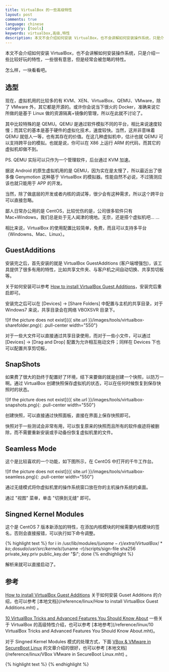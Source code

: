 ```yaml
---
title: VirtualBox 的一些高级特性
layout: post
comments: true
language: chinese
category: [tools]
keywords: virtualbox,高级,特性
description: 本文不会介绍如何安装 VirtualBox，也不会讲解如何安装操作系统，只是介绍一些比较好玩的特性，一些很有意思，但是经常会被忽略的特性。
---
```


本文不会介绍如何安装 VirtualBox，也不会讲解如何安装操作系统，只是介绍一些比较好玩的特性，一些很有意思，但是经常会被忽略的特性。

怎么样，一块看看吧。

<!-- more -->

## 选型

现在，虚拟机用的比较多的有 KVM、XEN、VirtualBox、QEMU、VMware，除了 VMware 外，其它都是开源的。或许你会说当下很火的 Docker，准确来说它所做的是基于 Linux 做的资源隔离+镜像的管理，所以在此就不讨论了。

其中比较特殊的是 QEMU。QEMU 是通过软件模拟不同的平台，相比来说速度较慢；而其它的基本是基于硬件的虚拟化技术，速度较快。当然，这并非意味着 QEMU 就低人一等，也有其存在的价值。在这几种虚拟机中，估计也就 QEMU 可以支持跨平台的模拟。也就是说，你可以在 X86 上运行 ARM 的代码，而其它的虚拟机却做不到。

PS. QEMU 实际可以只作为一个管理软件，后台通过 KVM 加速。

据说 Android 的原生虚拟机用的是 QEMU，因为实在是太慢了，所以最近出了很多像 Genymotion 这种基于 VirtualBox 的模拟器。性能自然不必说，不过猜测应该也就只能用于 APP 的开发。

当然，除了做底层的开发或者内核的调试等，很少会有这种需求，所以这个跨平台可以直接忽略。

鄙人日常办公用的是 CentOS，比较忧伤的是，公司很多软件只有 Mac+Windows，我们总是处于无人闻津的境地。无奈，还是搭个虚拟机吧... ...

相比来说，VirtualBox 的使用配置比较简单，免费，而且可以支持多平台（Windowns、Mac、Linux）。

## GuestAdditions

安装完之后，首先安装的就是 VirtualBox GuestAdditions (客户端增强包)，该工具提供了很多有用的特性，比如共享文件夹、与客户机之间自动切换、共享剪切板等。

关于如何安装可以参考 [How to install VirtualBox Guest Additions][Guest_Additions]，安装完后重启即可。

安装完之后可以在 [Devices] -> [Share Folders] 中配置与主机的共享目录，对于 Windows7 来说，共享目录会在网络 VBOXSVR 目录下。

![If the picture does not exist]({{ site.url }}/images/tools/virtualbox-sharefolder.png){: .pull-center width="550"}

对于一些大文件可以直接通过共享目录使用，而对于一些小文件，可以通过 [Devices] -> [Drag and Drop] 配置为允许相互拖动文件；同样在 Devices 下也可以配置共享剪切板，


## SnapShots

如果费了很大的劲终于配置好了环境，结下来要做的就是创建一个快照，以防万一啊。通过 VirtualBox 创建快照保存虚拟机的状态，可以在任何时候恢复到保存快照时的状态。

![If the picture does not exist]({{ site.url }}/images/tools/virtualbox-snapshots.png){: .pull-center width="550"}

创建快照，可以直接通过快照面板，直接在界面上保存快照即可。

快照对于一些测试会非常有用，可以恢复原来的快照而且所有的软件痕迹将被删除，而不需要重新安装或手动备份恢复虚拟机里的文件。


## Seamless Mode

这个是比较喜欢的一个功能，如下图所示，在 CentOS 中打开的千牛工作台。

![If the picture does not exist]({{ site.url }}/images/tools/virtualbox-seamless.png){: .pull-center width="550"}

通过无缝模式将你虚拟机里的操作系统窗口放在你的主机操作系统的桌面。

通过 "视图" 菜单，单击 "切换到无缝" 即可。


## Singned Kernel Modules

这个是 CentOS 7 版本新添加的特性，在添加内核模块的时候需要内核模块的签名，否则会直接报错，可以执行如下命令调整。

{% highlight text %}
for i in /usr/lib/modules/$(uname -r)/extra/VirtualBox/*ko; do
   sudo /usr/src/kernels/$(uname -r)/scripts/sign-file sha256 private_key.priv  public_key.der "$i";
done
{% endhighlight %}

解析来就可以直接启动了。


## 参考

[How to install VirtualBox Guest Additions][Guest_Additions] 关于如何安装 Guset Additions 的介绍，也可以参考 [本地文档](/reference/linux/How to install VirtualBox Guest Additions.mht) 。

[10 VirtualBox Tricks and Advanced Features You Should Know About][Advanced_Features] 一些关于 VirtualBox 的高级特性介绍，也可以参考 [本地参考](/reference/linux/10 VirtualBox Tricks and Advanced Features You Should Know About.mht)。

对于 Singned Kernel Modules 模式的处理方式，下面 [VBox & VMware in SecureBoot Linux](http://gorka.eguileor.com/category/technology/linux/) 的文章介绍的很好，也可以参考 [本地文档](/reference/linux/VBox VMware in SecureBoot Linux.mht) 。


[Guest_Additions]:   http://www.dedoimedo.com/computers/virtualbox-guest-addons.html    "How to install VirtualBox Guest Additions"
[Advanced_Features]: http://www.howtogeek.com/171228/10-virtualbox-tricks-and-advanced-features-you-should-know-about/  "10 VirtualBox Tricks and Advanced Features You Should Know About"

{% highlight text %}
{% endhighlight %}
